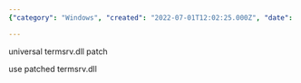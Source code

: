 ```yaml
---
{"category": "Windows", "created": "2022-07-01T12:02:25.000Z", "date": "2022-07-01 12:02:25", "description": "This text provides instructions on how to enable the capability for multiple simultaneous Remote Desktop Protocol (RDP) sessions on Windows systems. This can be achieved by utilizing a modified termsrv.dll file, which allows users to connect and access resources concurrently.", "modified": "2022-08-18T14:51:18.197Z", "tags": ["hack", "patch", "RDP", "remote control", "windows"], "title": "Enable multiple concurrent RDP sessions on windows"}

---
```


universal termsrv.dll patch

use patched termsrv.dll

